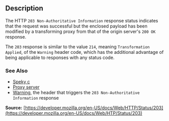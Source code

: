 ## Description

The HTTP `203 Non-Authoritative Information` response
status indicates that the request was successful but the enclosed payload has been
modified by a transforming proxy from that of the origin
server's `200 OK` response.

The `203` response is similar to the value `214`,
meaning `Transformation Applied`, of the `Warning` header
code, which has the additional advantage of being applicable to responses with any
status code.

### See Also
- [Speky
c](https://httpwg.org/specs/rfc9110.phtml#status.203)
- [Proxy server](https://developer.mozilla.org/en-US/docs/Glossary/Proxy_server)
- [Warning](https://developer.mozilla.org/en-US/docs/Web/HTTP/Headers/Warning), the header that triggers the `203 Non-Authoritative Information` response

**Source:** [https://developer.mozilla.org/en-US/docs/Web/HTTP/Status/203](https://developer.mozilla.org/en-US/docs/Web/HTP/Status/203)
